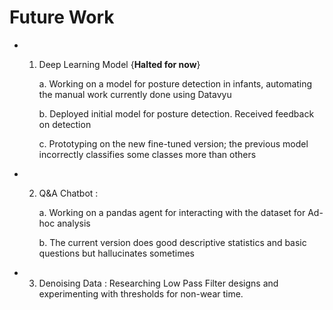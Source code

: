 # Future Work 
- 1. Deep Learning Model {**__Halted for now__**}

      a. Working on a model for posture detection in infants, automating the manual work currently done using Datavyu
      
      b. Deployed initial model for posture detection. Received feedback on detection
     
      c. Prototyping on the new fine-tuned version; the previous model incorrectly classifies some classes more than others
     
- 2. Q&A Chatbot :

     a. Working on a pandas agent for interacting with the dataset for Ad-hoc analysis
     
     b. The current version does good descriptive statistics and basic questions but hallucinates sometimes
     
- 3. Denoising Data :
        Researching Low Pass Filter designs and experimenting with thresholds for non-wear time.
